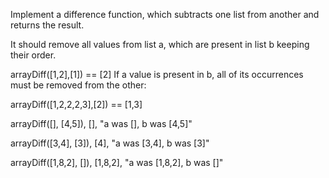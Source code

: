 Implement a difference function, which subtracts one list from another and returns the result.

It should remove all values from list a, which are present in list b keeping their order.

arrayDiff([1,2],[1]) == [2]
If a value is present in b, all of its occurrences must be removed from the other:

arrayDiff([1,2,2,2,3],[2]) == [1,3]

arrayDiff([], [4,5]), [], "a was [], b was [4,5]"

arrayDiff([3,4], [3]), [4], "a was [3,4], b was [3]"

arrayDiff([1,8,2], []), [1,8,2], "a was [1,8,2], b was []"